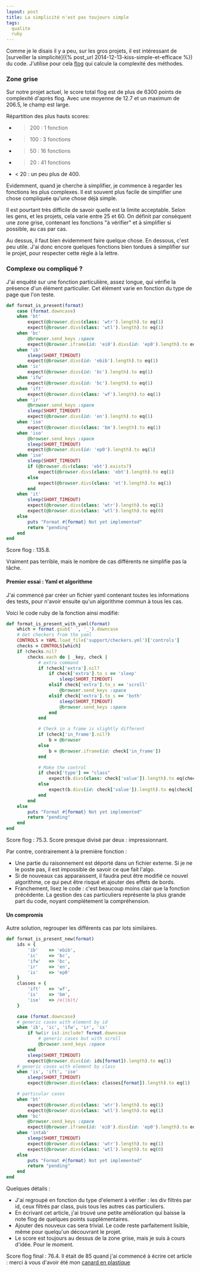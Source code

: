 ```yaml
---
layout: post
title: La simplicité n'est pas toujours simple
tags:
  qualite
  ruby
---
```


Comme je le disais il y a peu, sur les gros projets, il est intéressant de [surveiller la simplicité]({% post_url 2014-12-13-kiss-simple-et-efficace %}) du code.
J'utilise pour cela [flog](https://rubygems.org/gems/flog) qui calcule la complexité des méthodes.

### Zone grise

Sur notre projet actuel, le score total flog est de plus de 6300 points de complexité d'après flog. Avec une moyenne de 12.7 et un maximum de 206.5, le champ est large.

Répartition des plus hauts scores: 

* > 200 : 1 fonction
* > 100 : 3 fonctions
* > 50 : 16 fonctions
* > 20 : 41 fonctions
* < 20 : un peu plus de 400.

Evidemment, quand je cherche à simplifier, je commence à regarder les fonctions les plus complexes. Il est souvent plus facile de simplifier une chose compliquée qu'une chose déjà simple.

Il est pourtant très difficile de savoir quelle est la limite acceptable. Selon les gens, et les projets, cela varie entre 25 et 60.
On définit par conséquent une zone grise, contenant les fonctions "à vérifier" et à simplifier si possible, au cas par cas.

Au dessus, il faut bien évidemment faire quelque chose. En dessous, c'est peu utile. J'ai donc encore quelques fonctions bien tordues à simplifier sur le projet, pour respecter cette règle à la lettre.


### Complexe ou compliqué ?

J'ai enquêté sur une fonction particulière, assez longue, qui vérifie la présence d'un élément particulier. Cet élément varie en fonction du type de page que l'on teste.

```ruby
def format_is_present(format)
	case (format.downcase)
	when 'bt'
		expect(@browser.divs(class: 'wtr').length).to eq(1)
		expect(@browser.divs(class: 'wtl').length).to eq(1)
	when 'bc'
		@browser.send_keys :space
		expect(@browser.iframe(id: 'ei0').divs(id: 'ep0').length).to eq(1)
	when 'ib'
		sleep(SHORT_TIMEOUT)
		expect(@browser.divs(id: 'ebib').length).to eq(1)
	when 'ic'
		expect(@browser.divs(id: 'bc').length).to eq(1)
	when 'ifw'
		expect(@browser.divs(id: 'bc').length).to eq(1)
	when 'ift'
		expect(@browser.divs(class: 'wf').length).to eq(1)
	when 'ir'
		@browser.send_keys :space
		sleep(SHORT_TIMEOUT)
		expect(@browser.divs(id: 'en').length).to eq(1)
	when 'ise'
		expect(@browser.divs(class: 'bm').length).to eq(1)
	when 'iso'
		@browser.send_keys :space
		sleep(SHORT_TIMEOUT)
		expect(@browser.divs(id: 'ep0').length).to eq(1)
	when 'ise'
		sleep(SHORT_TIMEOUT)
		if (@browser.div(class: 'ebt').exists?)
			expect(@browser.divs(class: 'ebt').length).to eq(1)
		else
			expect(@browser.divs(class: 'et').length).to eq(1)
		end
	when 'it'
		sleep(SHORT_TIMEOUT)
		expect(@browser.divs(class: 'wtr').length).to eq(1)
		expect(@browser.divs(class: 'wtl').length).to eq(0)
	else
		puts "Format #{format} Not yet implemented"
		return "pending"
	end
end
```

Score flog : 135.8. 

Vraiment pas terrible, mais le nombre de cas différents ne simplifie pas la tâche.

#### Premier essai : Yaml et algorithme

J'ai commencé par créer un fichier yaml contenant toutes les informations des tests, pour n'avoir ensuite qu'un algorithme commun à tous les cas.

Voici le code ruby de la fonction ainsi modifié:

```ruby
def format_is_present_with_yaml(format)
	which = format.gsub(' ', '_').downcase
	# Get checkers from the yaml
	CONTROLS = YAML.load_file('support/checkers.yml')['controls']
	checks = CONTROLS[which]
	if !checks.nil?
		checks.each do | _key, check |
			# extra command
			if !check['extra'].nil?
				if check['extra'].to_s == 'sleep'
					sleep(SHORT_TIMEOUT)
				elsif check['extra'].to_s == 'scroll'
					@browser.send_keys :space
				elsif check['extra'].to_s == 'both'
					sleep(SHORT_TIMEOUT)
					@browser.send_keys :space
				end
			end

			# Check in a frame is slightly different
			if (check['in_frame'].nil?)
				b = @browser
			else
				b = @browser.iframe(id: check['in_frame'])
			end

			# Make the control
			if check['type'] == "class"
				expect(b.divs(class: check['value']).length).to eq(check['result'])
			else
				expect(b.divs(id: check['value']).length).to eq(check['result'])
			end
		end
	else
		puts "Format #{format} Not yet implemented"
		return "pending"
	end
end
```

Score flog : 75.3. Score presque divisé par deux : impressionnant. 

Par contre, contrairement à la première fonction :

* Une partie du raisonnement est déporté dans un fichier externe. Si je ne le poste pas, il est impossible de savoir ce que fait l'algo.
* Si de nouveaux cas apparaissent, il faudra peut être modifié ce nouvel algorithme, ce qui peut être risqué et ajouter des effets de bords.
* Franchement, lisez le code : c'est beaucoup moins clair que la fonction précédente. La gestion des cas particuliers représente la plus grande part du code, noyant complétement la compréhension.


#### Un compromis

Autre solution, regrouper les différents cas par lots similaires. 

```ruby
def format_is_present_new(format)
	ids = {
		'ib' 	=> 'ebib',
		'ic' 	=> 'bc',
		'ifw'	=> 'bc',
		'ir'	=> 'en',
		'is'	=> 'ep0'
	}
	classes = {
		'ift'	=> 'wf',
		'is'	=> 'bm',
		'ise' 	=> /e(|b)t/
	}

	case (format.downcase)
	# generic cases with element by id
	when 'ib', 'ic', 'ifw', 'ir', 'is'
		if %w(ir is).include? format.downcase
			# generic cases but with scroll
			@browser.send_keys :space
		end
		sleep(SHORT_TIMEOUT)
		expect(@browser.divs(id: ids[format]).length).to eq(1)
	# generic cases with element by class
	when 'is', 'ift', 'ise'
		sleep(SHORT_TIMEOUT)
		expect(@browser.divs(class: classes[format]).length).to eq(1)

	# particular cases
	when 'bt'
		expect(@browser.divs(class: 'wtr').length).to eq(1)
		expect(@browser.divs(class: 'wtl').length).to eq(1)
	when 'bc'
		@browser.send_keys :space
		expect(@browser.iframe(id: 'ei0').divs(id: 'ep0').length).to eq(1)
	when 'intab'
		sleep(SHORT_TIMEOUT)
		expect(@browser.divs(class: 'wtr').length).to eq(1)
		expect(@browser.divs(class: 'wtl').length).to eq(0)
	else
		puts "Format #{format} Not yet implemented"
		return "pending"
	end
end	
```

Quelques détails :

* J'ai regroupé en fonction du type d'element à vérifier : les div filtrés par id, ceux filtrés par class, puis tous les autres cas particuliers.
* En écrivant cet article, j'ai trouvé une petite amélioration qui baisse la note flog de quelques points supplémentaires.
* Ajouter des nouveux cas sera trivial. Le code reste parfaitement lisible, même pour quelqu'un découvrant le projet.
* Le score est toujours au dessus de la zone grise, mais je suis à cours d'idée. Pour le moment.

Score flog final : 76.4. Il était de 85 quand j'ai commencé à écrire cet article : merci à vous d'avoir été mon [canard en plastique](http://fr.wikipedia.org/wiki/M%C3%A9thode_du_canard_en_plastique)

